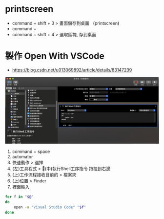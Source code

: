 # printscreen

- command + shift + 3 > 畫面儲存到桌面 （printscreen)
- command +
- command + shift + 4 > 選取區塊, 存到桌面

# 製作 Open With VSCode

- https://blog.csdn.net/u013069892/article/details/83147239

![](./img/macbook_service_quick_start.png)

1. command + space
2. automator
3. 快速動作 > 選擇
4. (左)工具程式 > (中)執行Shell工序指令 拖拉到右邊
5. (上)工作流程接收目前的 > 檔案夾
6. (上)位置 > Finder
7. 裡面輸入
```bash
for f in "$@"
do
    open -a "Visual Studio Code" "$f"
done
```